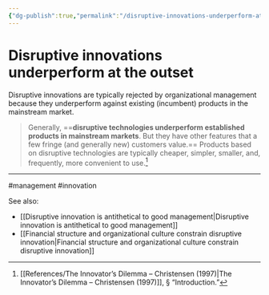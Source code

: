 ```yaml
---
{"dg-publish":true,"permalink":"/disruptive-innovations-underperform-at-the-outset/"}
---
```



# Disruptive innovations underperform at the outset

Disruptive innovations are typically rejected by organizational management because they underperform against existing (incumbent) products in the mainstream market. 

> Generally, ==**disruptive technologies underperform established products in mainstream markets**. But they have other features that a few fringe (and generally new) customers value.== Products based on disruptive technologies are typically cheaper, simpler, smaller, and, frequently, more convenient to use.[^1]


---
#management #innovation 

See also:
- [[Disruptive innovation is antithetical to good management\|Disruptive innovation is antithetical to good management]]
- [[Financial structure and organizational culture constrain disruptive innovation\|Financial structure and organizational culture constrain disruptive innovation]]

[^1]: [[References/The Innovator’s Dilemma – Christensen (1997)\|The Innovator’s Dilemma – Christensen (1997)]], § “Introduction.”